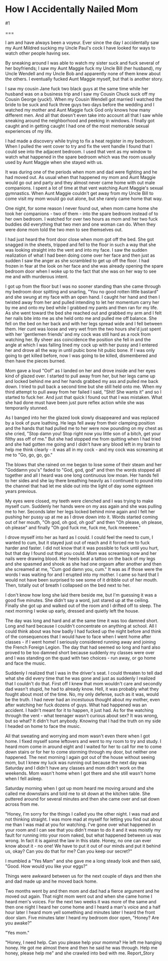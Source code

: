 How I Accidentally Nailed Mom
=============================
#1 

 

 

===

I am and have always been a voyeur. Ever since the day I accidentally saw my Aunt Mildred sucking my Uncle Paul's cock I have looked for ways to watch other people having sex. 

 By sneaking around I was able to watch my sister suck and fuck several of her boyfriends; I saw my Aunt Maggie fuck my Uncle Bill (her husband), my Uncle Wendell and my Uncle Bob and apparently none of them knew about the others. I eventually fucked Aunt Maggie myself, but that is another story. 

 I saw my cousin Jane fuck two black guys at the same time while her husband was on a business trip and I saw my Cousin Chuck suck off my Cousin George (yuck!). When my Cousin Wendell got married I watched the bride to be suck and fuck three guys two days before the wedding and I watched my mother and Aunt Maggie fuck God only knows how many different men. And all that doesn't even take into account all that I saw while sneaking around the neighborhood and peeking in windows. I finally got caught and in getting caught I had one of the most memorable sexual experiences of my life. 

 I had made a discovery while trying to fix a heat register in my bedroom. When I pulled the vent cover to try and fix the vent handle I found that I could see into the adjacent bedroom. I used that vent as my window to watch what happened in the spare bedroom which was the room usually used by Aunt Maggie when she stayed with us. 

 It was during one of the periods when mom and dad were fighting and he had moved out. As usual when that happened my mom and Aunt Maggie would go out and party and they almost never came home with out male companions. I spent a lot of time at that vent watching Aunt Maggie's sexual gymnastics. When Aunt Maggie couldn't get away from my Uncle Bill to come visit my mom would go out alone, but she rarely came home that way. 

 One night, for some reason I never found out, when mom came home she took her companions - two of them - into the spare bedroom instead of to her own bedroom. I watched for over two hours as mom and her two fuck buddies did everything that two men and one woman can do. When they were done mom told the two men to see themselves out. 

 I had just heard the front door close when mom got off the bed. She got snagged in the sheets, tripped and fell to the floor in such a way that she was looking straight into the vent and into my face. I saw the sudden realization of what I had been doing come over her face and then just as sudden I saw the anger as she scrambled to get up off the floor. I had frozen in fear at the look on her face and she was already opening the spare bedroom door when I woke up to the fact that she was on her way to see me and with murderous intent. 

 I got up from the floor but I was no sooner standing than she came through my bedroom door spitting and snarling, "You no good rotten little bastard" and she swung at my face with an open hand. I caught her hand and then I twisted away from her and pulled intending to let her momentum carry her by me and onto my bed while I grabbed my pants and then ran for my life. As she went toward the bed she reached out and grabbed my arm and I felt her nails bite into me as she held onto me and pulled me off balance. She fell on the bed on her back and with her legs spread wide and I fell between them. Her cunt was loose and very wet from the two hours she'd just spent with her 'gentlemen friends' and my cock was still hard as a rock from watching her. By sheer ass coincidence the position she fell in and the angle at which I was falling lined my cock up with her pussy and I entered her and drove all the way in until pubic bone hit pubic bone. If I was only going to get killed before, now I was going to be killed, dismembered and then have the pieces burned. 

 Mom gave a loud "Oof" as I landed on her and drove inside and her eyes kind of glazed over. I started to pull away from her, but her legs came up and locked behind me and her hands grabbed my ass and pulled me back down. I tried to pull back a second time but she still held onto me. When my third attempt to pull away from her failed I said, "Shit! She wants it" and so I started to fuck her. And just that quick I found out that I was mistaken. What she had done must have been just pure reflex action while she was temporarily stunned. 

 As I banged into her the glazed look slowly disappeared and was replaced by a look of pure loathing. He legs fell away from their clamping position and the hands that had pulled me to her were now pounding on my chest as she cried, "Stop damn you! Stop right now you little son of a bitch, get your filthy ass off of me." But she had stopped me from quitting when I had tried and she had gotten me going and I didn't have any blood left in my brain to help me think clearly - it was all in my cock - and my cock was screaming at me to "Go, go, go, go." 

 The blows that she rained on me began to lose some of their steam and her "Goddamn you's" faded to "God, god, god" and then the words stopped all together and all I heard was one long continuous low moan. Her hands fell to her sides and she lay there breathing heavily as I continued to pound into the channel that had let me slide out into the light of day some eighteen years previous. 

 My eyes were closed, my teeth were clenched and I was trying to make myself cum. Suddenly her hands were on my ass again and she was pulling me to her. Seconds later her legs locked behind mine again and I felt her pushing her pussy up at me as I drove down into it. Words started coming out of her mouth, "Oh god, oh god, oh god" and then "Oh please, oh please, oh please" and finally "Oh god fuck me, fuck me, fuck meeeeee." 

 I drove myself into her as hard as I could. I could feel the need to cum, I wanted to cum, but it stayed just out of reach and it forced me to fuck harder and faster. I did not know that it was possible to fuck until you hurt, but that day I found out that you could. Mom was screaming now and her nails were drawing blood. Her heels beat a tattoo on the back of my legs and she spasmed and shook as she had one orgasm after another and then she screamed at me, "Cum god damn you, cum." It was as if those were the words I was waiting for and I erupted into my mother. I came so hard that I would not have been surprised to see some of it dribble out of her mouth. Then, totally out of breath I collapsed on the bed next to her. 

 I don't know how long she laid there beside me, but I'm guessing it was a good five minutes. She didn't say a word, just stared up at the ceiling. Finally she got up and walked out of the room and I drifted off to sleep. The next morning I woke up early, dressed and quietly left the house. 

 The day was long and hard and at the same time it was too damned short. Long and hard because I couldn't concentrate on anything at school. All I could think about was how badly I had fucked up the night before and think of the consequences that I would have to face when I went home after classes - if I went home! I seriously considered running away and joining the French Foreign Legion. The day that had seemed so long and hard also proved to be too damned short because suddenly my classes were over and I was standing on the quad with two choices - run away, or go home and face the music. 

 Suddenly I realized that I was in the driver's seat. I could threaten to tell dad what she did every time that he was gone and just as suddenly I realized that I couldn't do that. First off I knew that mom wouldn't care and secondly dad wasn't stupid, he had to already know. Hell, it was probably what they fought about most of the time. No, my only defense, such as it was, would be the truth. I had never had an incestuous thought about my mother, even after watching her fuck dozens of guys. What had happened was an accident. I hadn't meant for it to happen, it just had. As for the watching through the vent - what teenager wasn't curious about sex? It was wrong, but so what? It didn't hurt anybody. Knowing that I had the truth on my side I headed on home to face the music. 

 All that sweating and worrying and mom wasn't even there when I got home. I fixed myself some leftovers and went to my room to try and study. I heard mom come in around eight and I waited for her to call for me to come down stairs or for her to come storming through my door, but neither one happened. The next morning I again got out of the house without seeing mom, but I knew my luck was running out because the next day was Saturday and I didn't have any classes and mom didn't work on the weekends. Mom wasn't home when I got there and she still wasn't home when I fell asleep. 

 Saturday morning when I got up mom heard me moving around and she called me downstairs and told me to sit down at the kitchen table. She puttered around for several minutes and then she came over and sat down across from me. 

 "Honey, I'm sorry for the things I called you the other night. I was mad and not thinking straight. I was more mad at myself for letting you find out about me than I was mad at you for watching. I've gone over what happened in your room and I can see that you didn't mean to do it and it was moistly my fault for running into your room naked, but what happened between us was wrong. In fact it is against the law in this state. Honey, no one can ever know about it - no one! We have to put it out of our minds and put it behind us, okay? Can you do that for me? Can you keep our secret?" 

 I mumbled a "Yes Mam" and she gave me a long steady look and then said, "Good. How would you like your eggs?" 

 Things were awkward between us for the next couple of days and then she and dad made up and he moved back home. 

 Two months went by and then mom and dad had a fierce argument and he moved out again. That night mom went out and when she came home I heard men's voices. For the next two weeks it was more of the same and then one night I heard her come home and I heard a man's voice and a half hour later I heard mom yell something and minutes later I heard the front door slam. Five minutes later I heard my bedroom door open, "Honey? Are you awake?" 

 "Yes mom." 

 "Honey, I need help. Can you please help your momma? He left me hanging honey. He got me almost there and then he said he was through. Help me honey, please help me" and she crawled into bed with me. Report_Story 
